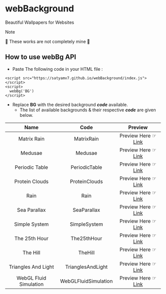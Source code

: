 # webBackground
Beautiful Wallpapers for Websites

> [!NOTE]
>  🛑 These works are not completely mine 🛑

## How to use webBg API

- Paste The following code in your HTML file :

```
<script src="https://satyamv7.github.io/webBackground/index.js"></script>
<script>
  webBg('BG')
</script>
```
- Replace **BG** with the desired background **_code_** available.
  * The list of available backgrounds & their respective **_code_** are given below.

| Name | Code | Preview |
|     :---:      |     :---:      |     :---:      |
| Matrix Rain   | MatrixRain | Preview Here ☞ [Link](https://satyamv7.github.io/webBackground/BG/MatrixRain) |
| Medusae   | Medusae | Preview Here ☞ [Link](https://satyamv7.github.io/webBackground/BG/Medusae) |
| Periodic Table   | PeriodicTable | Preview Here ☞ [Link](https://satyamv7.github.io/webBackground/BG/PeriodicTable) |
| Protein Clouds   | ProteinClouds | Preview Here ☞ [Link](https://satyamv7.github.io/webBackground/BG/ProteinClouds) |
| Rain   | Rain | Preview Here ☞ [Link](https://satyamv7.github.io/webBackground/BG/Rain) |
| Sea Parallax   | SeaParallax | Preview Here ☞ [Link](https://satyamv7.github.io/webBackground/BG/SeaParallax) |
| Simple System   | SimpleSystem | Preview Here ☞ [Link](https://satyamv7.github.io/webBackground/BG/SimpleSystem) |
| The 25th Hour   | The25thHour | Preview Here ☞ [Link](https://satyamv7.github.io/webBackground/BG/The25thHour) |
| The Hill   | TheHill | Preview Here ☞ [Link](https://satyamv7.github.io/webBackground/BG/TheHill) |
| Triangles And Light   | TrianglesAndLight | Preview Here ☞ [Link](https://satyamv7.github.io/webBackground/BG/TrianglesAndLight) |
| WebGL Fluid Simulation   | WebGLFluidSimulation | Preview Here ☞ [Link](https://satyamv7.github.io/webBackground/BG/WebGLFluidSimulation) |
